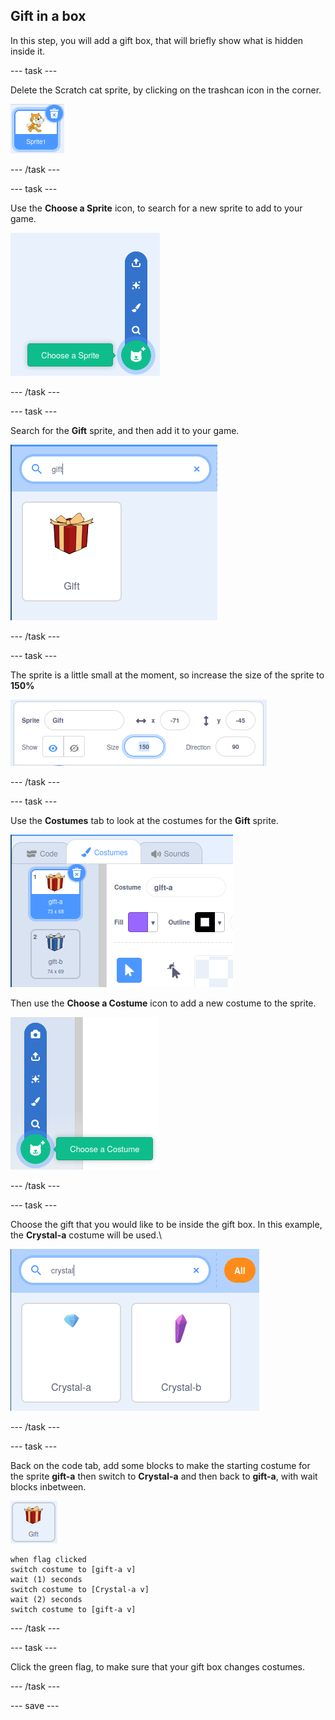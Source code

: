 ## Gift in a box

In this step, you will add a gift box, that will briefly show what is hidden inside it.

--- task ---

Delete the Scratch cat sprite, by clicking on the trashcan icon in the corner.

![image showing Scratch cat icon, with trashcan in the top right hand corner](images/delete-cat.png)

--- /task ---

--- task ---

Use the **Choose a Sprite** icon, to search for a new sprite to add to your game.

![image showwing the choose sprite icon with expanded options](images/choose-sprite.png)

--- /task ---

--- task ---

Search for the **Gift** sprite, and then add it to your game.

![image showing the search bar with "gift" typed in and the gift sprite below it](images/add-gift.png)

--- /task ---

--- task ---

The sprite is a little small at the moment, so increase the size of the sprite to **150%**

![image showing properites for the sprite with the size set to 150 percent](images/set-size.png)

--- /task ---

--- task ---

Use the **Costumes** tab to look at the costumes for the **Gift** sprite.

![image showing the costumes tab for the gift sprite, along with the two default costumes](images/gift-costumes.png)

Then use the **Choose a Costume** icon to add a new costume to the sprite.

![image showing the expanded choose a costume icon](images/choose-costume.png)

--- /task ---

--- task ---

Choose the gift that you would like to be inside the gift box. In this example, the **Crystal-a** costume will be used.\

![image showing the search for a crystal costume, with Crystal-a and Crystal-b shown](images/choose-crystal-costume.png)

--- /task ---

--- task ---

Back on the code tab, add some blocks to make the starting costume for the sprite **gift-a** then switch to **Crystal-a** and then back to **gift-a**, with wait blocks inbetween.

![image of the gift sprite](images/gift-sprite.png)

```blocks3
when flag clicked
switch costume to [gift-a v]
wait (1) seconds
switch costume to [Crystal-a v]
wait (2) seconds
switch costume to [gift-a v]
``` 

--- /task ---

--- task ---

Click the green flag, to make sure that your gift box changes costumes.

--- /task ---

--- save ---
